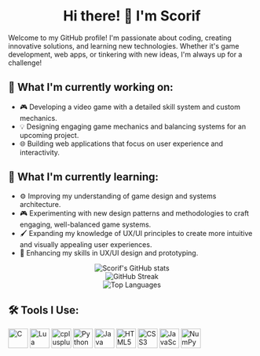 
<link rel="stylesheet" type='text/css' href="https://cdn.jsdelivr.net/gh/devicons/devicon@latest/devicon.min.css" />
          
<h1 align="center"> Hi there! 👋 I'm Scorif</h1>

Welcome to my GitHub profile! I'm passionate about coding, creating innovative solutions, and learning new technologies. Whether it's game development, web apps, or tinkering with new ideas, I'm always up for a challenge!

## 🔭 What I'm currently working on:
- 🎮 Developing a video game with a detailed skill system and custom mechanics.
- 💡 Designing engaging game mechanics and balancing systems for an upcoming project.
- 🌐 Building web applications that focus on user experience and interactivity.

## 🌱 What I'm currently learning:
- ⚙️ Improving my understanding of game design and systems architecture.
- 🎮 Experimenting with new design patterns and methodologies to craft engaging, well-balanced game systems.
- 🖌️ Expanding my knowledge of UX/UI principles to create more intuitive and visually appealing user experiences.
- 🎨 Enhancing my skills in UX/UI design and prototyping.

<div align="center">
  <img src="https://github-readme-stats.vercel.app/api?username=scorif&show_icons=true&theme=dracula&hide=username" alt="Scorif's GitHub stats" />
  <br />
  <img src="https://streak-stats.demolab.com/?user=scorif&theme=dracula" alt="GitHub Streak" />
  <br />
  <img src="https://github-readme-stats.vercel.app/api/top-langs/?username=scorif&theme=dracula" alt="Top Languages" />
</div>

## 🛠️ Tools I Use:

<p align="left">
  <!-- Languages -->
  <img src="https://cdn.jsdelivr.net/gh/devicons/devicon@latest/icons/c/c-original.svg" alt="C" width="40" height="40"/>
  <img src="https://cdn.jsdelivr.net/gh/devicons/devicon@latest/icons/lua/lua-original.svg" alt="Lua" width="40" height="40"/>
  <img src="https://cdn.jsdelivr.net/gh/devicons/devicon@latest/icons/cplusplus/cplusplus-original.svg" alt="cplusplus" width="40" height="40"/>
  <img src="https://cdn.jsdelivr.net/gh/devicons/devicon@latest/icons/python/python-original.svg" alt="Python" width="40" height="40"/>
  <img src="https://cdn.jsdelivr.net/gh/devicons/devicon@latest/icons/java/java-original.svg" alt="Java" width="40" height="40"/>
  <img src="https://cdn.jsdelivr.net/gh/devicons/devicon@latest/icons/html5/html5-original.svg" alt="HTML5" width="40" height="40"/>
  <img src="https://cdn.jsdelivr.net/gh/devicons/devicon@latest/icons/css3/css3-original.svg" alt="CSS3" width="40" height="40"/>
  <img src="https://cdn.jsdelivr.net/gh/devicons/devicon@latest/icons/javascript/javascript-original.svg" alt="JavaScript" width="40" height="40"/>

  
  <!-- Frameworks & Libraries -->
  <img src="https://cdn.jsdelivr.net/gh/devicons/devicon@latest/icons/numpy/numpy-original.svg" alt="NumPy" width="40" height="40"/>

  
  <!-- Game Development -->
  
  <i class="devicon-unrealengine-original"  alt="UnrealEngine" width="40" height="40"></i>
          
 
  <!-- Databases -->
 
  <!-- Other Tools -->
</p>


